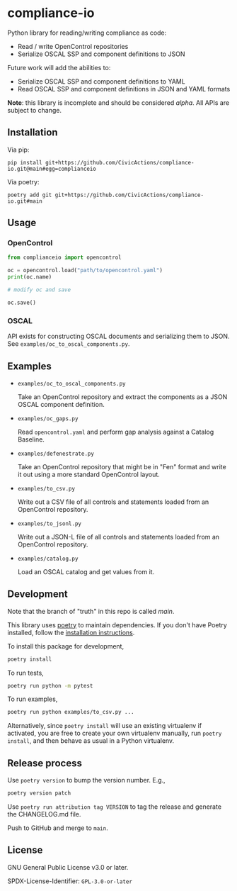 # compliance-io

Python library for reading/writing compliance as code:

* Read / write OpenControl repositories
* Serialize OSCAL SSP and component definitions to JSON

Future work will add the abilities to:

* Serialize OSCAL SSP and component definitions to YAML
* Read OSCAL SSP and component definitions in JSON and YAML formats

**Note**: this library is incomplete and should be considered *alpha*.
All APIs are subject to change.

## Installation

Via pip:

```
pip install git+https://github.com/CivicActions/compliance-io.git@main#egg=complianceio
```

Via poetry:

```
poetry add git git+https://github.com/CivicActions/compliance-io.git#main
```

## Usage

### OpenControl

```python
from complianceio import opencontrol

oc = opencontrol.load("path/to/opencontrol.yaml")
print(oc.name)

# modify oc and save

oc.save()

```

### OSCAL

API exists for constructing OSCAL documents and serializing them
to JSON.  See `examples/oc_to_oscal_components.py`.

## Examples

* `examples/oc_to_oscal_components.py`

  Take an OpenControl repository and extract the components
  as a JSON OSCAL component definition.
  
* `examples/oc_gaps.py`

  Read `opencontrol.yaml` and perform gap analysis against a
  Catalog Baseline.

* `examples/defenestrate.py`

  Take an OpenControl repository that might be in "Fen" format and
  write it out using a more standard OpenControl layout.

* `examples/to_csv.py`

  Write out a CSV file of all controls and statements loaded from an
  OpenControl repository.

* `examples/to_jsonl.py`

  Write out a JSON-L file of all controls and statements loaded from
  an OpenControl repository.

* `examples/catalog.py`

  Load an OSCAL catalog and get values from it.

## Development

Note that the branch of "truth" in this repo is called *main*.

This library uses [poetry](https://python-poetry.org/) to maintain
dependencies.  If you don't have Poetry installed, follow the
[installation instructions](https://python-poetry.org/docs/).

To install this package for development,

```sh
poetry install
```

To run tests,

```sh
poetry run python -m pytest
```

To run examples,

```sh
poetry run python examples/to_csv.py ...
```

Alternatively, since `poetry install` will use an existing virtualenv
if activated, you are free to create your own virtualenv manually, run
`poetry install`, and then behave as usual in a Python virtualenv.

## Release process

Use `poetry version` to bump the version number.  E.g.,

```sh
poetry version patch
```

Use `poetry run attribution tag VERSION` to tag the release and
generate the CHANGELOG.md file.

Push to GitHub and merge to `main`.

## License

GNU General Public License v3.0 or later.

SPDX-License-Identifier: `GPL-3.0-or-later`
